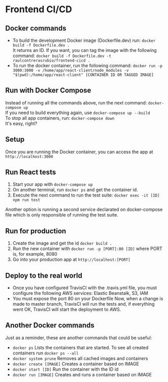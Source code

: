 # Frontend CI/CD
## Docker commands
- To build the development Docker image (Dockerfile.dev) run: `docker build -f Dockerfile.dev .`<br> It returns an ID. If you want, you can tag the image with the following command: `docker build -f Dockerfile.dev -t raulcontrerasrubio/frontend-cicd .`
- To run the docker container, run the following command: `docker run -p 3000:3000 -v /home/app/react-client/node_modules -v "$(pwd):/home/app/react-client" [CONTAINER ID OR TAGGED IMAGE]`

## Run with Docker Compose
Instead of running all the commands above, run the next command: `docker-compose up`<br>
If you need to build everything again, use `docker-compose up --build`<br>
To stop all app containers, run: `docker-compose down`<br>
It's easy, right?

## Setup
Once you are running the Docker container, you can access the app at `http://localhost:3000`

## Run React tests
1. Start your app with `docker-compose up`
2. On another terminal, run `docker ps` and get the container id.
3. Execute the next command to run the test suite: `docker exec -it [ID] npm run test`

Another option is running a second service declarated on docker-compose file which is only responsible of running the test suite.

## Run for production
1. Create the image and get the id `docker build .`
2. Run the new container with `docker run -p [PORT]:80 [ID]` where PORT is, for example, 8080
3. Go into your production app at `http://localhost:[PORT]`

## Deploy to the real world
- Once you have configured TravisCI with the .travis.yml file, you must configure the following AWS services: Elastic Beanstalk, S3, IAM
- You must expose the port 80 on your Dockerfile
Now, when a change is made to master branch, TravisCI will run the tests and, if everything went OK, TravisCI will start the deployment to AWS.

## Another Docker commands
Just as a reminder, these are another commands that could be useful:
- `docker ps` Lists the containers that are started. To see all created containers run `docker ps --all`
- `docker system prune` Removes all cached images and containers
- `docker create [IMAGE]` Creates a container based on IMAGE
- `docker start [ID]` Run the container with the ID id
- `docker run [IMAGE]` Creates and runs a container based on IMAGE
